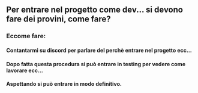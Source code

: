 ## Per entrare nel progetto come dev... si devono fare dei provini, come fare?
### Eccome fare:
#### Contantarmi su discord per parlare del perchè entrare nel progetto ecc... 
#### Dopo fatta questa procedura si può entrare in testing per vedere come lavorare ecc...
#### Aspettando si può entrare in modo definitivo.

